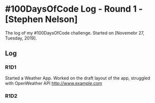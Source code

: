 # #100DaysOfCode Log - Round 1 - [Stephen Nelson]

The log of my #100DaysOfCode challenge. Started on [Novemebr 27, Tuesday, 2019].

## Log

### R1D1
Started a Weather App. Worked on the draft layout of the app, struggled with OpenWeather API http://www.example.com

### R1D2
